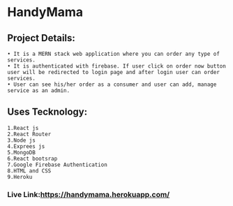 # HandyMama
## Project Details:
    • It is a MERN stack web application where you can order any type of services.
    • It is authenticated with firebase. If user click on order now button user will be redirected to login page and after login user can order services.
    • User can see his/her order as a consumer and user can add, manage service as an admin.
## Uses Tecknology:
    1.React js
    2.React Router
    3.Node js
    4.Exprees js
    5.MongoDB
    6.React bootsrap
    7.Google Firebase Authentication
    8.HTML and CSS
    9.Heroku
  
### Live Link:https://handymama.herokuapp.com/
